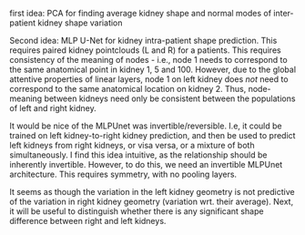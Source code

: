 first idea: PCA for finding average kidney shape and normal modes of inter-patient kidney shape variation

Second idea: MLP U-Net for kidney intra-patient shape prediction. This requires paired kidney pointclouds (L and R) for a patients. This requires consistency of the meaning of nodes - i.e., node 1 needs to correspond to the same anatomical point in kidney 1, 5 and 100. However, due to the global attentive properties of linear layers, node 1 on left kidney does *not* need to correspond to the same anatomical location on kidney 2. Thus, node-meaning between kidneys need only be consistent between the populations of left and right kidney.

It would be nice of the MLPUnet was invertible/reversible. I.e, it could be trained on left kidney-to-right kidney prediction, and then be used to predict left kidneys from right kidneys, or visa versa, or a mixture of both simultaneously. I find this idea intuitive, as the relationship should be inherently invertible. However, to do this, we need an invertible MLPUnet architecture. This requires symmetry, with no pooling layers.

It seems as though the variation in the left kidney geometry is not predictive of the variation in right kidney geometry (variation wrt. their average). Next, it will be useful to distinguish whether there is any significant shape difference between right and left kidneys.
